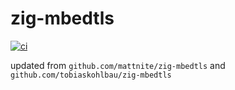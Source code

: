 zig-mbedtls
===

[![ci](https://github.com/EricTianC/zig-mbedtls/actions/workflows/ci.yml/badge.svg)](https://github.com/EricTianC/zig-mbedtls/actions/workflows/ci.yml)

updated from `github.com/mattnite/zig-mbedtls` and `github.com/tobiaskohlbau/zig-mbedtls`